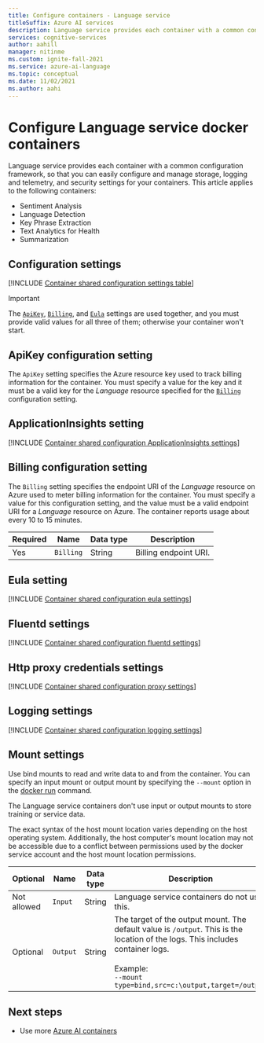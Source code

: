 ```yaml
---
title: Configure containers - Language service
titleSuffix: Azure AI services
description: Language service provides each container with a common configuration framework, so that you can easily configure and manage storage, logging and telemetry, and security settings for your containers.
services: cognitive-services
author: aahill
manager: nitinme
ms.custom: ignite-fall-2021
ms.service: azure-ai-language
ms.topic: conceptual
ms.date: 11/02/2021
ms.author: aahi
---
```


# Configure Language service docker containers

Language service provides each container with a common configuration framework, so that you can easily configure and manage storage, logging and telemetry, and security settings for your containers. This article applies to the following containers:

* Sentiment Analysis
* Language Detection
* Key Phrase Extraction
* Text Analytics for Health
* Summarization 

## Configuration settings

[!INCLUDE [Container shared configuration settings table](../../../../includes/cognitive-services-containers-configuration-shared-settings-table.md)]

> [!IMPORTANT]
> The [`ApiKey`](#apikey-configuration-setting), [`Billing`](#billing-configuration-setting), and [`Eula`](#eula-setting) settings are used together, and you must provide valid values for all three of them; otherwise your container won't start.

## ApiKey configuration setting

The `ApiKey` setting specifies the Azure resource key used to track billing information for the container. You must specify a value for the key and it must be a valid key for the _Language_ resource specified for the [`Billing`](#billing-configuration-setting) configuration setting.

## ApplicationInsights setting

[!INCLUDE [Container shared configuration ApplicationInsights settings](../../../../includes/cognitive-services-containers-configuration-shared-settings-application-insights.md)]

## Billing configuration setting

The `Billing` setting specifies the endpoint URI of the _Language_ resource on Azure used to meter billing information for the container. You must specify a value for this configuration setting, and the value must be a valid endpoint URI for a _Language_ resource on Azure. The container reports usage about every 10 to 15 minutes.

|Required| Name | Data type | Description |
|--|------|-----------|-------------|
|Yes| `Billing` | String | Billing endpoint URI. |


## Eula setting

[!INCLUDE [Container shared configuration eula settings](../../../../includes/cognitive-services-containers-configuration-shared-settings-eula.md)]

## Fluentd settings

[!INCLUDE [Container shared configuration fluentd settings](../../../../includes/cognitive-services-containers-configuration-shared-settings-fluentd.md)]

## Http proxy credentials settings

[!INCLUDE [Container shared configuration proxy settings](../../../../includes/cognitive-services-containers-configuration-shared-settings-http-proxy.md)]

## Logging settings
 
[!INCLUDE [Container shared configuration logging settings](../../../../includes/cognitive-services-containers-configuration-shared-settings-logging.md)]

## Mount settings

Use bind mounts to read and write data to and from the container. You can specify an input mount or output mount by specifying the `--mount` option in the [docker run](https://docs.docker.com/engine/reference/commandline/run/) command.

The Language service containers don't use input or output mounts to store training or service data. 

The exact syntax of the host mount location varies depending on the host operating system. Additionally, the host computer's mount location may not be accessible due to a conflict between permissions used by the docker service account and the host mount location permissions. 

|Optional| Name | Data type | Description |
|-------|------|-----------|-------------|
|Not allowed| `Input` | String | Language service containers do not use this.|
|Optional| `Output` | String | The target of the output mount. The default value is `/output`. This is the location of the logs. This includes container logs. <br><br>Example:<br>`--mount type=bind,src=c:\output,target=/output`|

## Next steps

* Use more [Azure AI containers](../../cognitive-services-container-support.md)
